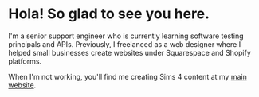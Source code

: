 # Hola! So glad to see you here.

I'm a senior support engineer who is currently learning software testing principals and APIs. Previously, I freelanced as a web designer where I helped small businesses create websites under Squarespace and Shopify platforms. 

When I'm not working, you'll find me creating Sims 4 content at my [main website](http://redlotusdesignz.com).
